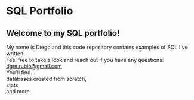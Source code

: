 # SQL Portfolio
## Welcome to my SQL portfolio! 
My name is Diego and this code repository contains examples of SQL I've written.
<br> Feel free to take a look and reach out if you have any questions: dgm.rubio@gmail.com
<br> You'll find...
<br> databases created from scratch,
<br> stats,
<br> and more
